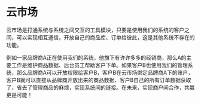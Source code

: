 # 云市场

云市场是打通系统与系统之间交互的工具模块，只要是使用我们的系统的客户之间，可以实现相互通信，开放自己的商品库、订单给彼此，这是其他系统不存在的功能。

例如一家品牌商A正在使用我们的系统，他旗下有许许多多的经销商，那么A的主要工作是维护商品数据、后台员工帮助客户下单。如果客户B也使用我们的管理系统，那么品牌商A可以开放权限给客户B，客户B在云市场绑定品牌商A下的账户，客户B就可以直接从品牌商开放出来的商品数据、客户B自己的所有订单数据获取了，省去了管理商品的麻烦，实现系统间的链接。在未来，实现商户间合作，共赢更是可能！

